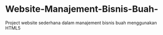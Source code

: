 # Website-Manajement-Bisnis-Buah-
Project website sederhana dalam manajement bisnis buah menggunakan HTML5 
